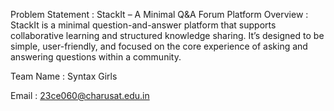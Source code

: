 Problem Statement : StackIt – A Minimal Q&A Forum Platform 
Overview : 
StackIt is a minimal question-and-answer platform that supports collaborative 
learning and structured knowledge sharing. It’s designed to be simple, user-friendly, 
and focused on the core experience of asking and answering questions within a 
community. 

Team Name : Syntax Girls 

Email : 23ce060@charusat.edu.in
